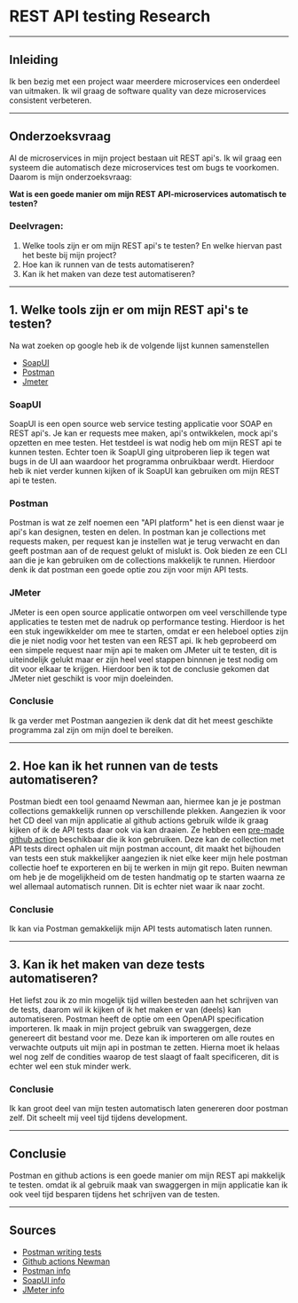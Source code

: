 # REST API testing Research

---

## Inleiding

Ik ben bezig met een project waar meerdere microservices een onderdeel van uitmaken. Ik wil graag de software quality van deze microservices consistent verbeteren.

---

## Onderzoeksvraag

Al de microservices in mijn project bestaan uit REST api's. Ik wil graag een systeem die automatisch deze microservices test om bugs te voorkomen.
Daarom is mijn onderzoeksvraag:

**Wat is een goede manier om mijn REST API-microservices automatisch te testen?**

### Deelvragen:

1. Welke tools zijn er om mijn REST api's te testen? En welke hiervan past het beste bij mijn project?
2. Hoe kan ik runnen van de tests automatiseren?
3. Kan ik het maken van deze test automatiseren?

---

## 1. Welke tools zijn er om mijn REST api's te testen?

Na wat zoeken op google heb ik de volgende lijst kunnen samenstellen
- [SoapUI](https://www.soapui.org/)
- [Postman](https://www.postman.com/)
- [Jmeter](https://jmeter.apache.org/)

### SoapUI

SoapUI is een open source web service testing applicatie voor SOAP en REST api's. Je kan er requests mee maken, api's ontwikkelen, mock api's opzetten en mee testen.
Het testdeel is wat nodig heb om mijn REST api te kunnen testen. Echter toen ik SoapUI ging uitproberen liep ik tegen wat bugs in de UI aan waardoor het programma onbruikbaar werdt.
Hierdoor heb ik niet verder kunnen kijken of ik SoapUI kan gebruiken om mijn REST api te testen.

### Postman

Postman is wat ze zelf noemen een "API platform" het is een dienst waar je api's kan designen, testen en delen.
In postman kan je collections met requests maken, per request kan je instellen wat je terug verwacht en dan geeft postman aan of de request gelukt of mislukt is.
Ook bieden ze een CLI aan die je kan gebruiken om de collections makkelijk te runnen.
Hierdoor denk ik dat postman een goede optie zou zijn voor mijn API tests.

### JMeter

JMeter is een open source applicatie ontworpen om veel verschillende type applicaties te testen met de nadruk op performance testing.
Hierdoor is het een stuk ingewikkelder om mee te starten, omdat er een heleboel opties zijn die je niet nodig voor het testen van een REST api.
Ik heb geprobeerd om een simpele request naar mijn api te maken om JMeter uit te testen, dit is uiteindelijk gelukt maar er zijn heel veel stappen binnnen je test nodig om dit voor elkaar te krijgen.
Hierdoor ben ik tot de conclusie gekomen dat JMeter niet geschikt is voor mijn doeleinden.

### Conclusie

Ik ga verder met Postman aangezien ik denk dat dit het meest geschikte programma zal zijn om mijn doel te bereiken.

---

## 2. Hoe kan ik het runnen van de tests automatiseren?

Postman biedt een tool genaamd Newman aan, hiermee kan je je postman collections gemakkelijk runnen op verschillende plekken.
Aangezien ik voor het CD deel van mijn applicatie al github actions gebruik wilde ik graag kijken of ik de API tests daar ook via kan draaien.
Ze hebben een [pre-made github action](https://github.com/marketplace/actions/newman-action) beschikbaar die ik kon gebruiken.
Deze kan de collection met API tests direct ophalen uit mijn postman account, dit maakt het bijhouden van tests een stuk makkelijker aangezien ik niet elke keer mijn hele postman collectie hoef te exporteren en bij te werken in mijn git repo.
Buiten newman om heb je de mogelijkheid om de testen handmatig op te starten waarna ze wel allemaal automatisch runnen. Dit is echter niet waar ik naar zocht.

### Conclusie

Ik kan via Postman gemakkelijk mijn API tests automatisch laten runnen.

---

## 3. Kan ik het maken van deze tests automatiseren?

Het liefst zou ik zo min mogelijk tijd willen besteden aan het schrijven van de tests,
daarom wil ik kijken of ik het maken er van (deels) kan automatiseren. 
Postman heeft de optie om een OpenAPI specification importeren. Ik maak in mijn project gebruik van swaggergen, deze genereert dit bestand voor me.
Deze kan ik importeren om alle routes en verwachte outputs uit mijn api in postman te zetten.
Hierna moet ik helaas wel nog zelf de condities waarop de test slaagt of faalt specificeren, dit is echter wel een stuk minder werk.

### Conclusie

Ik kan groot deel van mijn testen automatisch laten genereren door postman zelf. Dit scheelt mij veel tijd tijdens development.

---

## Conclusie

Postman en github actions is een goede manier om mijn REST api makkelijk te testen.
omdat ik al gebruik maak van swaggergen in mijn applicatie kan ik ook veel tijd besparen tijdens het schrijven van de testen.

---

## Sources

- [Postman writing tests](https://learning.postman.com/docs/writing-scripts/test-scripts/)
- [Github actions Newman](https://github.com/marketplace/actions/newman-action)
- [Postman info](https://en.wikipedia.org/wiki/Postman_(software))
- [SoapUI info](https://en.wikipedia.org/wiki/SoapUI)
- [JMeter info](https://jmeter.apache.org/)